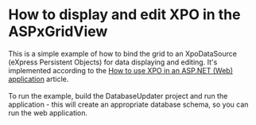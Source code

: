 # How to display and edit XPO in the ASPxGridView


<p>This is a simple example of how to bind the grid to an XpoDataSource (eXpress Persistent Objects) for data displaying and editing. It's implemented according to the <a href="https://www.devexpress.com/Support/Center/p/K18061">How to use XPO in an ASP.NET (Web) application</a> article.<br><br>To run the example, build the DatabaseUpdater project and run the application - this will create an appropriate database schema, so you can run the web application.</p>

<br/>


